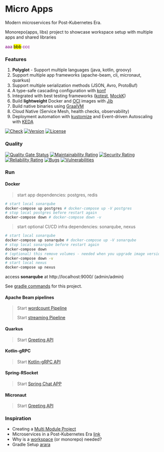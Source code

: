 # Micro Apps


Modern microservices for Post-Kubernetes Era.

Monorepo(apps, libs) project to showcase workspace setup with multiple apps and shared libraries

<span style="color:purple"> aaa <mark>bbb</mark> ccc</span>

### Features
1. **Polyglot** - Support multiple languages (java, kotlin, groovy)
1. Support multiple app frameworks (apache-beam, cli, micronaut, quarkus)
1. Support multiple serialization methods (JSON, Avro, ProtoBuf)
1. A type-safe cascading configuration with [konf](https://github.com/uchuhimo/konf)
1. Integrated with best testing frameworks ([kotest](https://github.com/kotest/kotest/blob/master/doc/reference.md), [MockK](https://mockk.io/)) 
1. Build **lightweight** Docker and [OCI](https://github.com/opencontainers/image-spec) images with [Jib](https://github.com/GoogleContainerTools/jib)
1. Build native binaries using [GraalVM](https://www.graalvm.org/)
1. Cloud Native (Service Mesh, health checks, observability)
1. Deployment automation with [kustomize](https://kustomize.io/) and Event-driven Autoscaling with [KEDA](https://keda.sh/)


[![Check](https://github.com/xmlking/micro-apps/workflows/Check/badge.svg)](https://github.com/xmlking/micro-apps/actions?query=workflow%3ACheck)
[![Version](https://img.shields.io/github/v/tag/xmlking/micro-apps)](https://github.com/xmlking/micro-apps/tags)
[![License](https://img.shields.io/github/license/xmlking/micro-apps)](https://github.com/xmlking/micro-apps/blob/develop/LICENSE)

### Quality
[![Quality Gate Status](https://sonarcloud.io/api/project_badges/measure?project=xmlking_jvm-gitops&metric=alert_status)](https://sonarcloud.io/dashboard?id=xmlking_jvm-gitops)
[![Maintainability Rating](https://sonarcloud.io/api/project_badges/measure?project=xmlking_jvm-gitops&metric=sqale_rating)](https://sonarcloud.io/dashboard?id=xmlking_jvm-gitops)
[![Security Rating](https://sonarcloud.io/api/project_badges/measure?project=xmlking_jvm-gitops&metric=security_rating)](https://sonarcloud.io/dashboard?id=xmlking_jvm-gitops)
[![Reliability Rating](https://sonarcloud.io/api/project_badges/measure?project=xmlking_jvm-gitops&metric=reliability_rating)](https://sonarcloud.io/dashboard?id=xmlking_jvm-gitops)
[![Bugs](https://sonarcloud.io/api/project_badges/measure?project=xmlking_jvm-gitops&metric=bugs)](https://sonarcloud.io/dashboard?id=xmlking_jvm-gitops)
[![Vulnerabilities](https://sonarcloud.io/api/project_badges/measure?project=xmlking_jvm-gitops&metric=vulnerabilities)](https://sonarcloud.io/dashboard?id=xmlking_jvm-gitops)

### Run

#### Docker
> start app dependencies: postgres, redis
```bash
# start local sonarqube
docker-compose up postgres # docker-compose up -V postgres
# stop local postgres before restart again
docker-compose down # docker-compose down -v
```

> start optional CI/CD infra dependencies: sonarqube, nexus 
```bash
# start local sonarqube
docker-compose up sonarqube # docker-compose up -V sonarqube
# stop local sonarqube before restart again
docker-compose down
# (optional) this remove volumes - needed when you upgrade image versions 
docker-compose down -v
# start local nexus
docker-compose up nexus
```
access **sonarqube** at http://localhost:9000/ (admin/admin)

See [gradle commands](docs/advanced/gradle.md) for this project.


#### Apache Beam pipelines

> Start [wordcount Pipeline](./apps/wordcount-pipeline/)
>
> Start [streaming Pipeline](./apps/ingestion-pipeline/)

#### Quarkus

> Start [Greeting API](./apps/greeting-service/)

#### Kotlin-gRPC

> Start [Kotlin-gRPC API](./apps/account-service/)

#### Spring-RSocket
> Start [Spring Chat APP](./apps/chat-app/)

#### Micronaut

> Start [Greeting API](./apps/greeting-micronaut/)

### Inspiration 
* Creating a [Multi Module Project](https://spring.io/guides/gs/multi-module/)
* Microservices in a Post-Kubernetes Era [link](https://www.infoq.com/articles/microservices-post-kubernetes)
* Why is a [workspace](https://nrwl.io/nx/why-a-workspace) (or monorepo) needed? 
* Gradle Setup [arara](https://github.com/cereda/arara)
